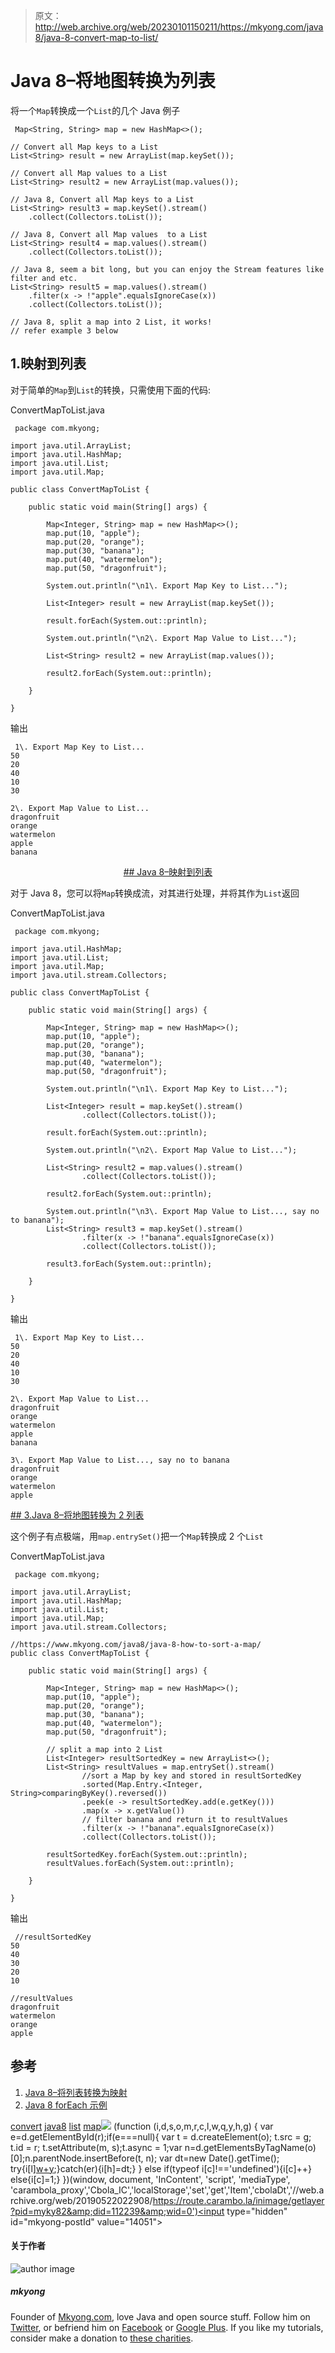 > 原文：<http://web.archive.org/web/20230101150211/https://mkyong.com/java8/java-8-convert-map-to-list/>

# Java 8–将地图转换为列表

将一个`Map`转换成一个`List`的几个 Java 例子

```
 Map<String, String> map = new HashMap<>();

// Convert all Map keys to a List
List<String> result = new ArrayList(map.keySet());

// Convert all Map values to a List
List<String> result2 = new ArrayList(map.values());

// Java 8, Convert all Map keys to a List
List<String> result3 = map.keySet().stream()
	.collect(Collectors.toList());

// Java 8, Convert all Map values  to a List
List<String> result4 = map.values().stream()
	.collect(Collectors.toList());

// Java 8, seem a bit long, but you can enjoy the Stream features like filter and etc. 
List<String> result5 = map.values().stream()
	.filter(x -> !"apple".equalsIgnoreCase(x))
	.collect(Collectors.toList());

// Java 8, split a map into 2 List, it works!
// refer example 3 below 
```

## 1.映射到列表

对于简单的`Map`到`List`的转换，只需使用下面的代码:

ConvertMapToList.java

```
 package com.mkyong;

import java.util.ArrayList;
import java.util.HashMap;
import java.util.List;
import java.util.Map;

public class ConvertMapToList {

    public static void main(String[] args) {

        Map<Integer, String> map = new HashMap<>();
        map.put(10, "apple");
        map.put(20, "orange");
        map.put(30, "banana");
        map.put(40, "watermelon");
        map.put(50, "dragonfruit");

        System.out.println("\n1\. Export Map Key to List...");

        List<Integer> result = new ArrayList(map.keySet());

        result.forEach(System.out::println);

        System.out.println("\n2\. Export Map Value to List...");

        List<String> result2 = new ArrayList(map.values());

        result2.forEach(System.out::println);

    }

} 
```

输出

```
 1\. Export Map Key to List...
50
20
40
10
30

2\. Export Map Value to List...
dragonfruit
orange
watermelon
apple
banana 
```

 <ins class="adsbygoogle" style="display:block; text-align:center;" data-ad-format="fluid" data-ad-layout="in-article" data-ad-client="ca-pub-2836379775501347" data-ad-slot="6894224149">## Java 8–映射到列表

对于 Java 8，您可以将`Map`转换成流，对其进行处理，并将其作为`List`返回

ConvertMapToList.java

```
 package com.mkyong;

import java.util.HashMap;
import java.util.List;
import java.util.Map;
import java.util.stream.Collectors;

public class ConvertMapToList {

    public static void main(String[] args) {

        Map<Integer, String> map = new HashMap<>();
        map.put(10, "apple");
        map.put(20, "orange");
        map.put(30, "banana");
        map.put(40, "watermelon");
        map.put(50, "dragonfruit");

        System.out.println("\n1\. Export Map Key to List...");

        List<Integer> result = map.keySet().stream()
                .collect(Collectors.toList());

        result.forEach(System.out::println);

        System.out.println("\n2\. Export Map Value to List...");

        List<String> result2 = map.values().stream()
                .collect(Collectors.toList());

        result2.forEach(System.out::println);

        System.out.println("\n3\. Export Map Value to List..., say no to banana");
        List<String> result3 = map.keySet().stream()
                .filter(x -> !"banana".equalsIgnoreCase(x))
                .collect(Collectors.toList());

        result3.forEach(System.out::println);

    }

} 
```

输出

```
 1\. Export Map Key to List...
50
20
40
10
30

2\. Export Map Value to List...
dragonfruit
orange
watermelon
apple
banana

3\. Export Map Value to List..., say no to banana
dragonfruit
orange
watermelon
apple 
```

 <ins class="adsbygoogle" style="display:block" data-ad-client="ca-pub-2836379775501347" data-ad-slot="8821506761" data-ad-format="auto" data-ad-region="mkyongregion">## 3.Java 8–将地图转换为 2 列表

这个例子有点极端，用`map.entrySet()`把一个`Map`转换成 2 个`List`

ConvertMapToList.java

```
 package com.mkyong;

import java.util.ArrayList;
import java.util.HashMap;
import java.util.List;
import java.util.Map;
import java.util.stream.Collectors;

//https://www.mkyong.com/java8/java-8-how-to-sort-a-map/
public class ConvertMapToList {

    public static void main(String[] args) {

        Map<Integer, String> map = new HashMap<>();
        map.put(10, "apple");
        map.put(20, "orange");
        map.put(30, "banana");
        map.put(40, "watermelon");
        map.put(50, "dragonfruit");

        // split a map into 2 List
        List<Integer> resultSortedKey = new ArrayList<>();
        List<String> resultValues = map.entrySet().stream()
                //sort a Map by key and stored in resultSortedKey
                .sorted(Map.Entry.<Integer, String>comparingByKey().reversed())
                .peek(e -> resultSortedKey.add(e.getKey()))
                .map(x -> x.getValue())
                // filter banana and return it to resultValues
                .filter(x -> !"banana".equalsIgnoreCase(x))
                .collect(Collectors.toList());

        resultSortedKey.forEach(System.out::println);
        resultValues.forEach(System.out::println);

    }

} 
```

输出

```
 //resultSortedKey
50
40
30
20
10

//resultValues
dragonfruit
watermelon
orange
apple 
```

## 参考

1.  [Java 8–将列表转换为映射](http://web.archive.org/web/20190522022908/https://www.mkyong.com/java8/java-8-convert-list-to-map/)
2.  [Java 8 forEach 示例](http://web.archive.org/web/20190522022908/http://www.mkyong.com/java8/java-8-foreach-examples/)

[convert](http://web.archive.org/web/20190522022908/https://www.mkyong.com/tag/convert/) [java8](http://web.archive.org/web/20190522022908/https://www.mkyong.com/tag/java8/) [list](http://web.archive.org/web/20190522022908/https://www.mkyong.com/tag/list/) [map](http://web.archive.org/web/20190522022908/https://www.mkyong.com/tag/map/)</ins></ins>![](img/2d53bf4ed1b7688511594a8f1df3dfee.png) (function (i,d,s,o,m,r,c,l,w,q,y,h,g) { var e=d.getElementById(r);if(e===null){ var t = d.createElement(o); t.src = g; t.id = r; t.setAttribute(m, s);t.async = 1;var n=d.getElementsByTagName(o)[0];n.parentNode.insertBefore(t, n); var dt=new Date().getTime(); try{i[l][w+y](h,i[l][q+y](h)+'&amp;'+dt);}catch(er){i[h]=dt;} } else if(typeof i[c]!=='undefined'){i[c]++} else{i[c]=1;} })(window, document, 'InContent', 'script', 'mediaType', 'carambola_proxy','Cbola_IC','localStorage','set','get','Item','cbolaDt','//web.archive.org/web/20190522022908/https://route.carambo.la/inimage/getlayer?pid=myky82&amp;did=112239&amp;wid=0')<input type="hidden" id="mkyong-postId" value="14051">

#### 关于作者

![author image](img/3f1361856d73fc612bf6ec7da1e42750.png)

##### mkyong

Founder of [Mkyong.com](http://web.archive.org/web/20190522022908/http://mkyong.com/), love Java and open source stuff. Follow him on [Twitter](http://web.archive.org/web/20190522022908/https://twitter.com/mkyong), or befriend him on [Facebook](http://web.archive.org/web/20190522022908/http://www.facebook.com/java.tutorial) or [Google Plus](http://web.archive.org/web/20190522022908/https://plus.google.com/110948163568945735692?rel=author). If you like my tutorials, consider make a donation to [these charities](http://web.archive.org/web/20190522022908/http://www.mkyong.com/blog/donate-to-charity/).